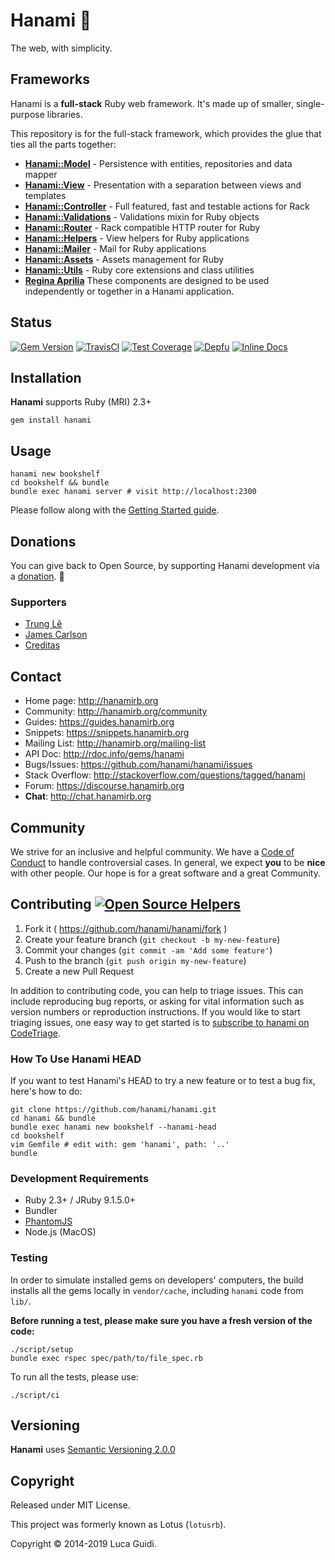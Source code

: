# Hanami :cherry_blossom:

The web, with simplicity.

## Frameworks

Hanami is a **full-stack** Ruby web framework.
It's made up of smaller, single-purpose libraries.

This repository is for the full-stack framework,
which provides the glue that ties all the parts together:

- [**Hanami::Model**](https://github.com/hanami/model) - Persistence with entities, repositories and data mapper
- [**Hanami::View**](https://github.com/hanami/view) - Presentation with a separation between views and templates
- [**Hanami::Controller**](https://github.com/hanami/controller) - Full featured, fast and testable actions for Rack
- [**Hanami::Validations**](https://github.com/hanami/validations) - Validations mixin for Ruby objects
- [**Hanami::Router**](https://github.com/hanami/router) - Rack compatible HTTP router for Ruby
- [**Hanami::Helpers**](https://github.com/hanami/helpers) - View helpers for Ruby applications
- [**Hanami::Mailer**](https://github.com/hanami/mailer) - Mail for Ruby applications
- [**Hanami::Assets**](https://github.com/hanami/assets) - Assets management for Ruby
- [**Hanami::Utils**](https://github.com/hanami/utils) - Ruby core extensions and class utilities
- [**Regina Aprilia**](https://github.com/reginaaprilia/)
  These components are designed to be used independently or together in a Hanami application.

## Status

[![Gem Version](https://badge.fury.io/rb/hanami.svg)](https://badge.fury.io/rb/hanami)
[![TravisCI](https://travis-ci.org/hanami/hanami.svg?branch=master)](https://travis-ci.org/hanami/hanami)
[![Test Coverage](https://codecov.io/gh/hanami/hanami/branch/master/graph/badge.svg)](https://codecov.io/gh/hanami/hanami)
[![Depfu](https://badges.depfu.com/badges/ba000e0f69e6ef1c44cd3038caaa1841/overview.svg)](https://depfu.com/github/hanami/hanami?project=Bundler)
[![Inline Docs](http://inch-ci.org/github/hanami/hanami.svg)](http://inch-ci.org/github/hanami/hanami)

## Installation

**Hanami** supports Ruby (MRI) 2.3+

```shell
gem install hanami
```

## Usage

```shell
hanami new bookshelf
cd bookshelf && bundle
bundle exec hanami server # visit http://localhost:2300
```

Please follow along with the [Getting Started guide](https://guides.hanamirb.org/getting-started/).

## Donations

You can give back to Open Source, by supporting Hanami development via a [donation](https://salt.bountysource.com/teams/hanami). :green_heart:

### Supporters

- [Trung Lê](https://github.com/joneslee85)
- [James Carlson](https://github.com/jxxcarlson)
- [Creditas](https://www.creditas.com.br/)

## Contact

- Home page: http://hanamirb.org
- Community: http://hanamirb.org/community
- Guides: https://guides.hanamirb.org
- Snippets: https://snippets.hanamirb.org
- Mailing List: http://hanamirb.org/mailing-list
- API Doc: http://rdoc.info/gems/hanami
- Bugs/Issues: https://github.com/hanami/hanami/issues
- Stack Overflow: http://stackoverflow.com/questions/tagged/hanami
- Forum: https://discourse.hanamirb.org
- **Chat**: http://chat.hanamirb.org

## Community

We strive for an inclusive and helpful community.
We have a [Code of Conduct](http://hanamirb.org/community/#code-of-conduct) to handle controversial cases.
In general, we expect **you** to be **nice** with other people.
Our hope is for a great software and a great Community.

## Contributing [![Open Source Helpers](https://www.codetriage.com/hanami/hanami/badges/users.svg)](https://www.codetriage.com/hanami/hanami)

1. Fork it ( https://github.com/hanami/hanami/fork )
2. Create your feature branch (`git checkout -b my-new-feature`)
3. Commit your changes (`git commit -am 'Add some feature'`)
4. Push to the branch (`git push origin my-new-feature`)
5. Create a new Pull Request

In addition to contributing code, you can help to triage issues. This can include reproducing bug reports, or asking for vital information such as version numbers or reproduction instructions. If you would like to start triaging issues, one easy way to get started is to [subscribe to hanami on CodeTriage](https://www.codetriage.com/hanami/hanami).

### How To Use Hanami HEAD

If you want to test Hanami's HEAD to try a new feature or to test a bug fix, here's how to do:

```
git clone https://github.com/hanami/hanami.git
cd hanami && bundle
bundle exec hanami new bookshelf --hanami-head
cd bookshelf
vim Gemfile # edit with: gem 'hanami', path: '..'
bundle
```

### Development Requirements

- Ruby 2.3+ / JRuby 9.1.5.0+
- Bundler
- [PhantomJS](http://phantomjs.org/download.html)
- Node.js (MacOS)

### Testing

In order to simulate installed gems on developers' computers, the build installs
all the gems locally in `vendor/cache`, including `hanami` code from `lib/`.

**Before running a test, please make sure you have a fresh version of the code:**

```shell
./script/setup
bundle exec rspec spec/path/to/file_spec.rb
```

To run all the tests, please use:

```shell
./script/ci
```

## Versioning

**Hanami** uses [Semantic Versioning 2.0.0](http://semver.org)

## Copyright

Released under MIT License.

This project was formerly known as Lotus (`lotusrb`).

Copyright © 2014-2019 Luca Guidi.
